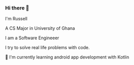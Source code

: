 ### Hi there 👋

I'm Russell

A CS Major in University of Ghana

I am a Software Engineeer

I try to solve real life problems with code.

🧠 I'm currently learning android app development with Kotlin

